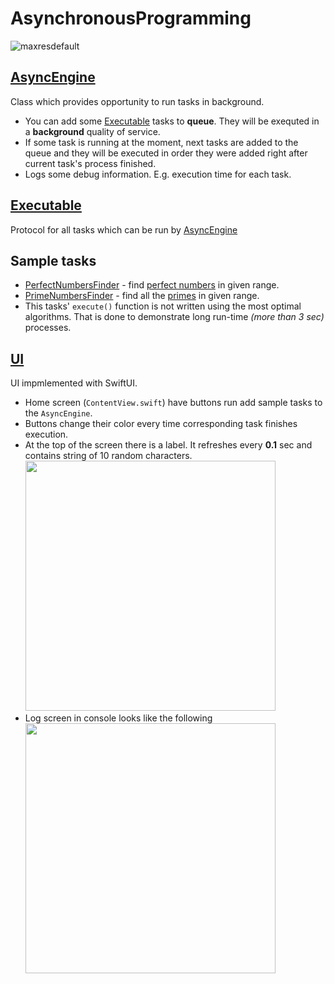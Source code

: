 # AsynchronousProgramming
![maxresdefault](https://user-images.githubusercontent.com/51203539/134365560-547f4377-fa74-4afe-8bc4-a9ff46da1418.jpg)

## [AsyncEngine](https://github.com/heartsker/AsynchronousProgramming/blob/master/AsynchronousProgramming/AsyncEngine.swift)
Class which provides opportunity to run tasks in background.
- You can add some [Executable](https://github.com/heartsker/AsynchronousProgramming/blob/master/AsynchronousProgramming/Executable.swift) tasks to __queue__. They will be exequted in a __background__ quality of service.
- If some task is running at the moment, next tasks are added to the queue and they will be executed in order they were added right after current task's process finished.
- Logs some debug information. E.g. execution time for each task.

## [Executable](https://github.com/heartsker/AsynchronousProgramming/blob/master/AsynchronousProgramming/Executable.swift)
Protocol for all tasks which can be run by [AsyncEngine](https://github.com/heartsker/AsynchronousProgramming/blob/master/AsynchronousProgramming/AsyncEngine.swift)

## Sample tasks
- [PerfectNumbersFinder](https://github.com/heartsker/AsynchronousProgramming/blob/master/AsynchronousProgramming/PerfectNumbersFinder.swift) - find [perfect numbers](https://en.wikipedia.org/wiki/Perfect_number) in given range.
- [PrimeNumbersFinder](https://github.com/heartsker/AsynchronousProgramming/blob/master/AsynchronousProgramming/PrimeNumbersFinder.swift) - find all the [primes](https://en.wikipedia.org/wiki/Prime_number) in given range.
- This tasks' ```execute()``` function is not written using the most optimal algorithms. That is done to demonstrate long run-time _(more than 3 sec)_ processes.

## [UI](https://github.com/heartsker/AsynchronousProgramming/blob/master/AsynchronousProgramming/ContentView.swift)
UI impmlemented with SwiftUI.
- Home screen (```ContentView.swift```) have buttons run add sample tasks to the ```AsyncEngine```.
- Buttons change their color every time corresponding task finishes execution.
- At the top of the screen there is a label. It refreshes every __0.1__ sec and contains string of 10 random characters.
  <img src="https://user-images.githubusercontent.com/51203539/134362410-a71bebc1-f471-4572-aa9f-5e16abd49366.gif" height="400">
- Log screen in console looks like the following
  <img src="https://user-images.githubusercontent.com/51203539/134364085-e98bf584-c0f2-4d53-bc99-4be1bef59d13.gif" height="400">
